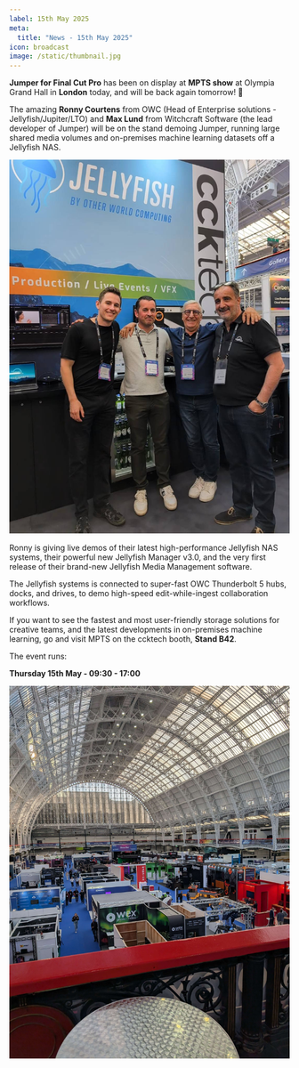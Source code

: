 ```yaml
---
label: 15th May 2025
meta:
  title: "News - 15th May 2025"
icon: broadcast
image: /static/thumbnail.jpg
---
```


**Jumper for Final Cut Pro** has been on display at **MPTS show** at Olympia Grand Hall in **London** today, and will be back again tomorrow! 🥳

The amazing **Ronny Courtens** from OWC (Head of Enterprise solutions - Jellyfish/Jupiter/LTO) and **Max Lund** from Witchcraft Software (the lead developer of Jumper) will be on the stand demoing Jumper, running large shared media volumes and on-premises machine learning datasets off a Jellyfish NAS.

![Max Lund (far left) & Ronny Courtens (third from left) at OWC Booth](/static/jumper-at-mpts-01.jpg)

Ronny is giving live demos of their latest high-performance Jellyfish NAS systems, their powerful new Jellyfish Manager v3.0, and the very first release of their brand-new Jellyfish Media Management software.

The Jellyfish systems is connected to super-fast OWC Thunderbolt 5 hubs, docks, and drives, to demo high-speed edit-while-ingest collaboration workflows.

If you want to see the fastest and most user-friendly storage solutions for creative teams, and the latest developments in on-premises machine learning, go and visit MPTS on the ccktech booth, **Stand B42**.

The event runs:

**Thursday 15th May - 09:30 - 17:00**

![MPTS show](/static/jumper-at-mpts-02.jpg)